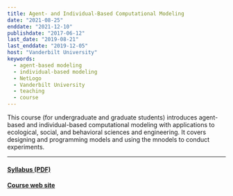 ```yaml
---
title: Agent- and Individual-Based Computational Modeling
date: "2021-08-25"
enddate: "2021-12-10"
publishdate: "2017-06-12"
last_date: "2019-08-21"
last_enddate: "2019-12-05"
host: "Vanderbilt University"
keywords:
  - agent-based modeling
  - individual-based modeling
  - NetLogo
  - Vanderbilt University
  - teaching
  - course
---
```

This course (for undergraduate and graduate students) introduces agent-based
and individual-based computational modeling with applications to
ecological, social, and behavioral sciences and engineering. It covers
designing and programming models and using the mnodels to conduct
experiments.


<!--more-->

---

#### [Syllabus (PDF)](https://ees4760.jgilligan.org/files/EES_4760_5760_Syllabus.pdf)

#### [Course web site](https://www.ees4760.jgilligan.org/)
